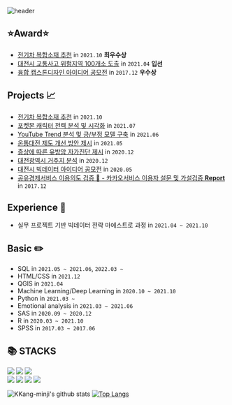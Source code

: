 ![header](https://capsule-render.vercel.app/api?type=waving&color=dda0dd&height=300&text=Minji%20Kang&fontColor=ffffff&fontSize=50&animation=fadeIn&desc=시행착오를%20즐기는%20주니어%20빅데이터%20분석가%20입니다.&descAlign=75&descAlignY=70&descSize=15)

## ⭐Award⭐
- [전기차 복합소재 추천](https://github.com/KKang-minji/python-2021/tree/main/%5B3%EC%B0%A8%20%ED%94%84%EB%A1%9C%EC%A0%9D%ED%8A%B8%5D%20%EB%B3%B5%ED%95%A9%EC%86%8C%EC%9E%AC%20%EC%B6%94%EC%B2%9C) in `2021.10`  **최우수상**
- [대전시 교통사고 위험지역 100개소 도출](https://github.com/KKang-minji/COMPAS/tree/main/Dangerous%20areas%20for%20traffic%20accidents) in `2021.04`  **입선**
- [융합 캡스톤디자인 아이디어 공모전](https://github.com/KKang-minji/Project/tree/main/2017%20%EC%9C%B5%ED%95%A9%20%EC%BA%A1%EC%8A%A4%ED%86%A4%20%EB%94%94%EC%9E%90%EC%9D%B8%20%EA%B3%B5%EB%AA%A8%EC%A0%84) in `2017.12`  **우수상**

## Projects 📈
- [전기차 복합소재 추천](https://github.com/KKang-minji/python-2021/tree/main/%5B3%EC%B0%A8%20%ED%94%84%EB%A1%9C%EC%A0%9D%ED%8A%B8%5D%20%EB%B3%B5%ED%95%A9%EC%86%8C%EC%9E%AC%20%EC%B6%94%EC%B2%9C) in `2021.10`
- [포켓몬 캐릭터 전력 분석 및 시각화](https://github.com/KKang-minji/python-2021/tree/main/%ED%8F%AC%EC%BC%93%EB%AA%AC%20%EB%B6%84%EC%84%9D%20%ED%94%84%EB%A1%9C%EC%A0%9D%ED%8A%B8) in `2021.07`
- [YouTube Trend 분석 및 긍/부정 모델 구축](https://github.com/KKang-minji/python-2021/tree/main/%EC%9C%A0%ED%8A%9C%EB%B8%8C%20%EB%B6%84%EC%84%9D%20%ED%94%84%EB%A1%9C%EC%A0%9D%ED%8A%B8) in `2021.06`
- [온통대전 제도 개선 방안 제시](https://github.com/KKang-minji/Project/tree/main/%EC%98%A8%ED%86%B5%EB%8C%80%EC%A0%84) in `2021.05`
- [증상에 따른 유방암 자가진단 제시](https://github.com/KKang-minji/Project/tree/main/%EB%8D%B0%EC%9D%B4%ED%84%B0%EB%A7%88%EC%9D%B4%EB%8B%9D) in `2020.12` 
- [대전광역시 거주지 분석](https://github.com/KKang-minji/Project/tree/main/%EB%8D%B0%EC%9D%B4%ED%84%B0%EC%8B%9C%EA%B0%81%ED%99%94) in `2020.12`
- [대전시 빅데이터 아이디어 공모전](https://github.com/KKang-minji/Project/tree/main/%EB%8C%80%EC%A0%84%EC%8B%9C%20%EB%B9%85%EB%8D%B0%EC%9D%B4%ED%84%B0%20%EC%95%84%EC%9D%B4%EB%94%94%EC%96%B4%20%EA%B3%B5%EB%AA%A8%EC%A0%84) in `2020.05`
- [공유경제서비스 이용의도 검증 🤝 - 카카오서비스 이용자 설문 및 가설검증 **Report**](https://github.com/KKang-minji/Project/tree/main/2017%EB%85%84%20%EB%A7%88%EC%BC%80%ED%8C%85%20%EC%A1%B0%EC%82%AC) in `2017.12` 


## Experience 🏫
- 실무 프로젝트 기반 빅데이터 전략 마에스트로 과정 in  `2021.04 ~ 2021.10`

## Basic ✏️
- SQL in `2021.05 ~ 2021.06`, `2022.03 ~`
- HTML/CSS in `2021.12`
- QGIS in `2021.04`
- Machine Learning/Deep Learning in `2020.10 ~ 2021.10`
- Python in `2021.03 ~`
- Emotional analysis in `2021.03 ~ 2021.06`
- SAS in `2020.09 ~ 2020.12`
- R in `2020.03 ~ 2021.10`
- SPSS in `2017.03 ~ 2017.06`



 <h2> 📚 STACKS </h2>
<div align=left>
  <img src="https://img.shields.io/badge/Python-3776AB?style=for-the-badge&logo=Python&logoColor=white">
  <img src="https://img.shields.io/badge/R-E6E6E6?style=for-the-badge&logo=R&logoColor=blue">
  <img src="https://img.shields.io/badge/mysql-FECC00?style=for-the-badge&logo=MYSQL&logoColor=white">
  <br>
  <img src="https://img.shields.io/badge/html-E34F26?style=for-the-badge&logo=html5&logoColor=white">
  <img src="https://img.shields.io/badge/github-181717?style=for-the-badge&logo=github&logoColor=white">
  <img src="https://img.shields.io/badge/SAS-008FC7?style=for-the-badge&logo=SAS&logoColor=black">
  <img src="https://img.shields.io/badge/SPSS-dc143c?style=for-the-badge&logo=SPSS&logoColor=white">
  <br>
</div>



![KKang-minji's github stats](https://github-readme-stats.vercel.app/api?username=KKang-minji&show_icons=true)
[![Top Langs](https://github-readme-stats.vercel.app/api/top-langs/?username=KKang-minji&layout=compact)](https://github.com/KKang-minji/github-readme-stats)

